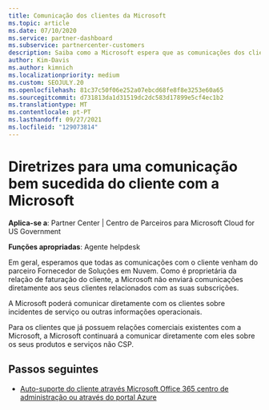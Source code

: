 ```yaml
---
title: Comunicação dos clientes da Microsoft
ms.topic: article
ms.date: 07/10/2020
ms.service: partner-dashboard
ms.subservice: partnercenter-customers
description: Saiba como a Microsoft espera que as comunicações dos clientes ocorram entre clientes e parceiros no programa Fornecedor de Soluções em Nuvem.
author: Kim-Davis
ms.author: kimnich
ms.localizationpriority: medium
ms.custom: SEOJULY.20
ms.openlocfilehash: 81c37c50f06e252a07ebcd68fe8f8e3253e60a65
ms.sourcegitcommit: d731813da1d31519dc2dc583d17899e5cf4ec1b2
ms.translationtype: MT
ms.contentlocale: pt-PT
ms.lasthandoff: 09/27/2021
ms.locfileid: "129073814"
---
```

# <a name="guidelines-for-successful-customer-communication-with-microsoft"></a>Diretrizes para uma comunicação bem sucedida do cliente com a Microsoft

**Aplica-se a**: Partner Center | Centro de Parceiros para Microsoft Cloud for US Government

**Funções apropriadas**: Agente helpdesk

Em geral, esperamos que todas as comunicações com o cliente venham do parceiro Fornecedor de Soluções em Nuvem. Como é proprietária da relação de faturação do cliente, a Microsoft não enviará comunicações diretamente aos seus clientes relacionados com as suas subscrições.

A Microsoft poderá comunicar diretamente com os clientes sobre incidentes de serviço ou outras informações operacionais.

Para os clientes que já possuem relações comerciais existentes com a Microsoft, a Microsoft continuará a comunicar diretamente com eles sobre os seus produtos e serviços não CSP.

## <a name="next-steps"></a>Passos seguintes

- [Auto-suporte do cliente através Microsoft Office 365 centro de administração ou através do portal Azure](customer-self-support.md)
